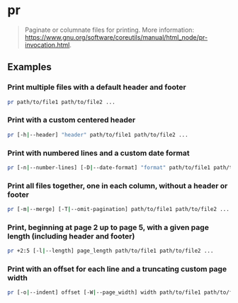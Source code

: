 # pr

> Paginate or columnate files for printing. More information: <https://www.gnu.org/software/coreutils/manual/html_node/pr-invocation.html>.

## Examples

### Print multiple files with a default header and footer

```bash
pr path/to/file1 path/to/file2 ...
```

### Print with a custom centered header

```bash
pr [-h|--header] "header" path/to/file1 path/to/file2 ...
```

### Print with numbered lines and a custom date format

```bash
pr [-n|--number-lines] [-D|--date-format] "format" path/to/file1 path/to/file2 ...
```

### Print all files together, one in each column, without a header or footer

```bash
pr [-m|--merge] [-T|--omit-pagination] path/to/file1 path/to/file2 ...
```

### Print, beginning at page 2 up to page 5, with a given page length (including header and footer)

```bash
pr +2:5 [-l|--length] page_length path/to/file1 path/to/file2 ...
```

### Print with an offset for each line and a truncating custom page width

```bash
pr [-o|--indent] offset [-W|--page_width] width path/to/file1 path/to/file2 ...
```
